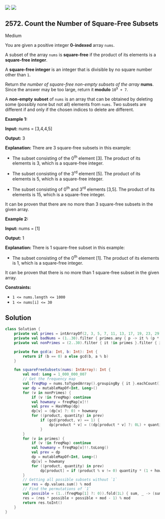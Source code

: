 [![](https://img.shields.io/github/stars/javadev/LeetCode-in-Kotlin?label=Stars&style=flat-square)](https://github.com/javadev/LeetCode-in-Kotlin)
[![](https://img.shields.io/github/forks/javadev/LeetCode-in-Kotlin?label=Fork%20me%20on%20GitHub%20&style=flat-square)](https://github.com/javadev/LeetCode-in-Kotlin/fork)

## 2572\. Count the Number of Square-Free Subsets

Medium

You are given a positive integer **0-indexed** array `nums`.

A subset of the array `nums` is **square-free** if the product of its elements is a **square-free integer**.

A **square-free integer** is an integer that is divisible by no square number other than `1`.

Return _the number of square-free non-empty subsets of the array_ **nums**. Since the answer may be too large, return it **modulo** <code>10<sup>9</sup> + 7</code>.

A **non-empty** **subset** of `nums` is an array that can be obtained by deleting some (possibly none but not all) elements from `nums`. Two subsets are different if and only if the chosen indices to delete are different.

**Example 1:**

**Input:** nums = [3,4,4,5]

**Output:** 3

**Explanation:** There are 3 square-free subsets in this example: 

- The subset consisting of the 0<sup>th</sup> element [3]. The product of its elements is 3, which is a square-free integer.

- The subset consisting of the 3<sup>rd</sup> element [5]. The product of its elements is 5, which is a square-free integer. 

- The subset consisting of 0<sup>th</sup> and 3<sup>rd</sup> elements [3,5]. The product of its elements is 15, which is a square-free integer. 

It can be proven that there are no more than 3 square-free subsets in the given array.

**Example 2:**

**Input:** nums = [1]

**Output:** 1

**Explanation:** There is 1 square-free subset in this example: 

- The subset consisting of the 0<sup>th</sup> element [1]. The product of its elements is 1, which is a square-free integer. 

It can be proven that there is no more than 1 square-free subset in the given array.

**Constraints:**

*   `1 <= nums.length <= 1000`
*   `1 <= nums[i] <= 30`

## Solution

```kotlin
class Solution {
    private val primes = intArrayOf(2, 3, 5, 7, 11, 13, 17, 19, 23, 29)
    private val badNums = (1..30).filter { primes.any { p -> it % (p * p) == 0 } }.toSet()
    private val nonPrimes = (2..30).filter { it !in primes }.filter { it !in badNums }.toList()

    private fun gcd(a: Int, b: Int): Int {
        return if (b == 0) a else gcd(b, a % b)
    }

    fun squareFreeSubsets(nums: IntArray): Int {
        val mod: Long = 1_000_000_007
        // Get the frequency map
        val freqMap = nums.toTypedArray().groupingBy { it }.eachCount()
        var dp = mutableMapOf<Int, Long>()
        for (v in nonPrimes) {
            if (v !in freqMap) continue
            val howmany = freqMap[v]!!
            val prev = HashMap(dp)
            dp[v] = (dp[v] ?: 0) + howmany
            for ((product, quantity) in prev)
                if (gcd(product, v) == 1) {
                    dp[product * v] = ((dp[product * v] ?: 0L) + quantity * howmany.toLong()) % mod
                }
        }
        for (v in primes) {
            if (v !in freqMap) continue
            val howmany = freqMap[v]!!.toLong()
            val prev = dp
            dp = mutableMapOf<Int, Long>()
            dp[v] = howmany
            for ((product, quantity) in prev)
                dp[product] = if (product % v != 0) quantity * (1 + howmany) else quantity
        }
        // Getting all possible subsets without `1`
        var res = dp.values.sum() % mod
        // Find the permutations of `1`
        val possible = (1..(freqMap[1] ?: 0)).fold(1L) { sum, _ -> (sum shl 1) % mod }
        res = (res * possible + possible + mod - 1) % mod
        return res.toInt()
    }
}
```